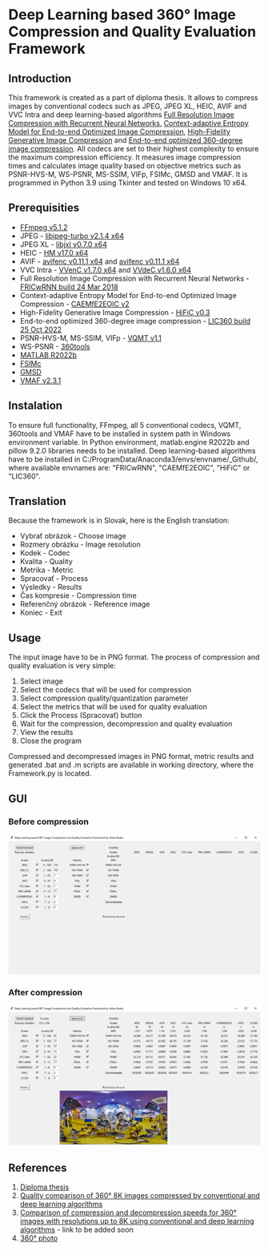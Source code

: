 # Deep Learning based 360° Image Compression and Quality Evaluation Framework


## Introduction
This framework is created as a part of diploma thesis. It allows to compress images by conventional codecs such as JPEG, JPEG XL, HEIC, AVIF and VVC Intra and deep learning-based algorithms [Full Resolution Image Compression with Recurrent Neural Networks](https://arxiv.org/abs/1608.05148), [Context-adaptive Entropy Model for End-to-end Optimized Image Compression](https://arxiv.org/abs/1809.10452), [High-Fidelity Generative Image Compression](https://arxiv.org/abs/2006.09965) and [End-to-end optimized 360-degree image compression](https://ieeexplore.ieee.org/document/9904466). All codecs are set to their highest complexity to ensure the maximum compression efficiency. It measures image compression times and calculates image quality based on objective metrics such as PSNR-HVS-M, WS-PSNR, MS-SSIM, VIFp, FSIMc, GMSD and VMAF. It is programmed in Python 3.9 using Tkinter and tested on Windows 10 x64.


## Prerequisities
* [FFmpeg v5.1.2](https://www.gyan.dev/ffmpeg/builds/packages/ffmpeg-5.1.2-full_build.7z)
* JPEG - [libjpeg-turbo v2.1.4 x64](https://sourceforge.net/projects/libjpeg-turbo/files/2.1.4/)
* JPEG XL - [libjxl v0.7.0 x64](https://github.com/libjxl/libjxl/releases/download/v0.7.0/jxl-x64-windows-static.zip)
* HEIC - [HM v17.0 x64](https://vcgit.hhi.fraunhofer.de/jvet/HM/-/archive/HM-17.0/HM-HM-17.0.zip)
* AVIF - [avifenc v0.11.1 x64](https://ci.appveyor.com/api/buildjobs/v39shvobkckxeo8y/artifacts/build%2Favifenc.exe) and [avifenc v0.11.1 x64](https://ci.appveyor.com/api/buildjobs/v39shvobkckxeo8y/artifacts/build%2Favifenc.exe) 
* VVC Intra - [VVenC v1.7.0 x64](https://github.com/fraunhoferhhi/vvenc/archive/refs/tags/v1.7.0.zip) and [VVdeC v1.6.0 x64](https://github.com/fraunhoferhhi/vvdec/archive/refs/tags/v1.6.0.zip)
* Full Resolution Image Compression with Recurrent Neural Networks - [FRICwRNN build 24 Mar 2018](https://github.com/tensorflow/models/tree/archive/research/compression)
* Context-adaptive Entropy Model for End-to-end Optimized Image Compression - [CAEMfE2EOIC v2](https://github.com/JooyoungLeeETRI/CA_Entropy_Model)
* High-Fidelity Generative Image Compression - [HiFiC v0.3](https://github.com/Justin-Tan/high-fidelity-generative-compression)
* End-to-end optimized 360-degree image compression - [LIC360 build 25 Oct 2022](https://github.com/limuhit/360-Image-Compression)
* PSNR-HVS-M, MS-SSIM, VIFp - [VQMT v1.1](https://www.epfl.ch/labs/mmspg/downloads/vqmt/)
* WS-PSNR - [360tools](https://github.com/Samsung/360tools)
* [MATLAB R2022b](https://www.mathworks.com/products/matlab.html)
* [FSIMc](https://web.comp.polyu.edu.hk/cslzhang/IQA/FSIM/Files/FeatureSIM.m)
* [GMSD](http://www4.comp.polyu.edu.hk/~cslzhang/IQA/GMSD/GMSD.m)
* [VMAF v2.3.1](https://github.com/Netflix/vmaf/releases/download/v2.3.1/vmaf.exe)


## Instalation
To ensure full functionality, FFmpeg, all 5 conventional codecs, VQMT, 360tools and VMAF have to be installed in system path in Windows environment variable. In Python environment, matlab.engine R2022b and pillow 9.2.0 libraries needs to be installed. Deep learning-based algorithms have to be installed in C:/ProgramData/Anaconda3/envs/envname/_Github/, where available envnames are: "FRICwRNN", "CAEMfE2EOIC", "HiFiC" or "LIC360". 


## Translation
Because the framework is in Slovak, here is the English translation:
* Vybrať obrázok - Choose image
* Rozmery obrázku - Image resolution
* Kodek - Codec
* Kvalita - Quality
* Metrika - Metric
* Spracovať - Process
* Výsledky - Results
* Čas kompresie - Compression time
* Referenčný obrázok - Reference image
* Koniec - Exit


## Usage
The input image have to be in PNG format. The process of compression and quality evaluation is very simple:
1. Select image
2. Select the codecs that will be used for compression
3. Select compression quality/quantization parameter
4. Select the metrics that will be used for quality evaluation
5. Click the Process (Spracovať) button
6. Wait for the compression, decompression and quality evaluation
7. View the results
8. Close the program

Compressed and decompressed images in PNG format, metric results and generated .bat and .m scripts are available in working directory, where the Framework.py is located.


## GUI
### Before compression
![Before compression](BeforeCompression.png)
### After compression
![After compression](AfterCompression.png)


## References
1. [Diploma thesis](https://www.vut.cz/studenti/zav-prace/detail/151744)
2. [Quality comparison of 360° 8K images compressed by conventional and deep learning algorithms](https://ieeexplore.ieee.org/document/10109066)
3. [Comparison of compression and decompression speeds for 360° images with resolutions up to 8K using conventional and deep learning algorithms]() - link to be added soon
4. [360° photo](https://www.kandaovr.com/gallery/)
